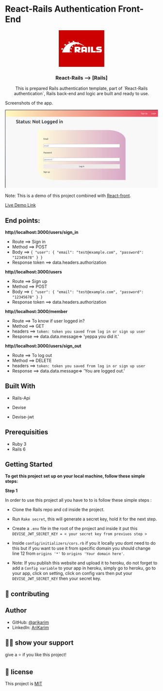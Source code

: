 # React-Rails Authentication Front-End
<p align="center">
    <img src="./app/images/rails.png" alt="Logo" width="150" height="120">
  <h3 align="center">React-Rails --> [Rails]</h3>

  <p align="center">
This is prepared Rails authentication template, part of `React-Rails authentication`, Rails back-end and  logic are built and ready to use.
  </p>
</p


## Screenshots of the app.
![image](./app/images/s.png)


Note: This is a demo of this project combined with [React-front](https://github.com/arikarim/Rails-React-Front-end).

[Live Demo Link](http://arikarim.me/Rails-React-Front-end/)


## End points:
**http//localhost:3000/users/sign_in**
- Route ==> Sign in
- Method ==> POST
- Body ==> `{ "user": { "email": "test@example.com", "password": "12345678" } }`
- Response token ==> data.headers.authorization

**http//localhost:3000/users**
- Route ==> Sign up
- Method ==> POST
- Body ==> `{ "user": { "email": "test@example.com", "password": "12345678" } }`
- Response token ==> data.headers.authorization

**http//localhost:3000/member**
- Route ==> To know if user logged in?
- Method ==> GET
- headers ==> `token: token you saved from log in or sign up user`
- Response ==> data.data.message=> 'yeppa you did it.'

**http//localhost:3000/users/sign_out**
- Route ==> To log out
- Method ==> DELETE
- headers ==> `token: token you saved from log in or sign up user`
- Response ==> data.data.message=> 'You are logged out.'

## Built With

- Rails-Api

- Devise
 
- Devise-jwt

## Prerequisities

- Ruby 3
- Rails 6


## Getting Started

**To get this project set up on your local machine, follow these simple steps:**


**Step 1**<br>

In order to use this project  all you have to to is follow these simple steps :

- Clone the Rails repo and cd inside the project.

- Run `Rake secret`, this will generate a secret key, hold it for the next step.

- Create a `.env` file in the root of the project and inside it put this `DEVISE_JWT_SECRET_KEY = < your secret key from previuos step >`

- Inside `config/initializers/cors.rb` if you it locally you dont need to do this but if you want to use it from specific domain you should change line 12 from `origins '*'` to `origins 'Your domain here'`.

- Note: If you publish this website and upload it to heroku, do not forget to add a `Config variable` to your app in heroku, simply go to heroku, go to your app, click on setting, click on config vars then put your `DEVISE_JWT_SECRET_KEY` then your secret key.


## 🤝 contributing

## Author

- GitHub: [@arikarim](https://github.com/arikarim)
- LinkedIn: [AriKarim](https://www.linkedin.com/in/ari-karim-523bb81b3)

## 🙋‍♂ show your support

give a ⭐️ if you like this project!

## 📝 license



This project is [MIT](lisenced)
